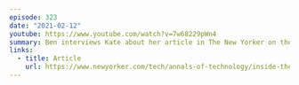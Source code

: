 ```yaml
---
episode: 323
date: "2021-02-12"
youtube: https://www.youtube.com/watch?v=7w68229pWn4
summary: Ben interviews Kate about her article in The New Yorker on the Facebook Oversight Board
links:
  - title: Article
    url: https://www.newyorker.com/tech/annals-of-technology/inside-the-making-of-facebooks-supreme-court
---
```

